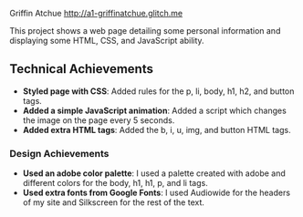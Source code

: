 Griffin Atchue
http://a1-griffinatchue.glitch.me

This project shows a web page detailing some personal information and displaying some
HTML, CSS, and JavaScript ability.

## Technical Achievements
- **Styled page with CSS**: Added rules for the p, li, body, h1, h2, and button tags.
- **Added a simple JavaScript animation**: Added a script which changes the image on the page every 5 seconds.
- **Added extra HTML tags**: Added the b, i, u, img, and button HTML tags.

### Design Achievements
- **Used an adobe color palette**: I used a palette created with adobe and different colors for the body, h1, h1, p, and li tags. 
- **Used extra fonts from Google Fonts**: I used Audiowide for the headers of my site and Silkscreen for the rest of the text.